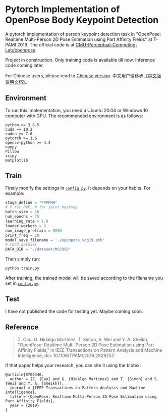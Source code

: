 # Pytorch Implementation of OpenPose Body Keypoint Detection

A pytorch implementation of person keypoint detection task in "OpenPose: Realtime Multi-Person 2D Pose Estimation using Part Affinity Fields" at T-PAMI 2019. The official code is at [CMU-Perceptual-Computing-Lab/openpose](https://github.com/CMU-Perceptual-Computing-Lab/openpose).

Project in construction. Only training code is available till now. Inference code coming later.

For Chinese users, please read to [Chinese version](README_ch.md).
中文用户请移步[《中文版说明文档》](README_ch.md)。

## Environment

To run this implementation, you need a Ubuntu 20.04 or Windows 10 computer with GPU. The recommended environment is as follows:

```
python >= 3.8.5
cuda == 10.2
cudnn >= 7.6
pytorch >= 1.6
opencv-python >= 4.4
numpy
Pillow
scipy
matplotlib
```

## Train

Firstly modify the settings in [`config.py`](config.py). It depends on your habits. For example:

```python
stage_define = "PPPPHH"
# P for PAF, H for joint heatmap
batch_size = 16
num_epochs = 75
learning_rate = 1.0
loader_workers = 8
num_image_pretrain = 8000
print_freq = 20
model_save_filename = './openpose_vgg19.pth'
# COCO dataset
DATA_DIR = './dataset/MSCOCO'
```

Then simply run:

```sh
python train.py
```

After training, the trained model will be saved according to the filename you set in [`config.py`](config.py).

## Test

I have not published the code for testing yet. Maybe coming soon.

## Reference

> Z. Cao, G. Hidalgo Martinez, T. Simon, S. Wei and Y. A. Sheikh, "OpenPose: Realtime Multi-Person 2D Pose Estimation using Part Affinity Fields," in IEEE Transactions on Pattern Analysis and Machine Intelligence, doi: 10.1109/TPAMI.2019.2929257.

If that paper helps your research, you can cite it using the bibtex:

```
@article{8765346,
  author = {Z. {Cao} and G. {Hidalgo Martinez} and T. {Simon} and S. {Wei} and Y. A. {Sheikh}},
  journal = {IEEE Transactions on Pattern Analysis and Machine Intelligence},
  title = {OpenPose: Realtime Multi-Person 2D Pose Estimation using Part Affinity Fields},
  year = {2019}
}
```
